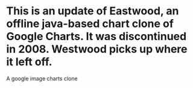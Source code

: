 This is an update of Eastwood, an offline java-based chart clone of Google Charts. It was discontinued in 2008. Westwood picks up where it left off.
========

A google image charts clone
